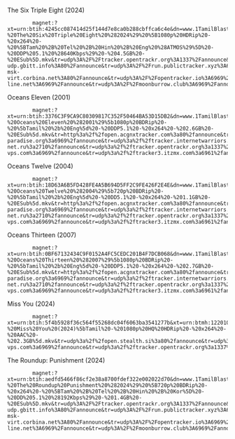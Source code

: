 The Six Triple Eight (2024)

            magnet:?xt=urn:btih:4245cc087414d25f144d7e8ca0b288cbffca6c4e&dn=www.1TamilBlasters.mom%20-%20The%20Six%20Triple%20Eight%20%282024%29%20%5B1080p%20HDRip%20-%20x264%20-%20%5BTam%20%2B%20Tel%20%2B%20Hin%20%2B%20Eng%20%28ATMOS%29%5D%20-%20DDP%205.1%20%28640Kbps%29%20-%204.5GB%20-%20ESub%5D.mkv&tr=udp%3A%2F%2Ftracker.opentrackr.org%3A1337%2Fannounce&tr=udp%3A%2F%2Fopen.demonii.com%3A1337%2Fannounce&tr=udp%3A%2F%2Fopen.stealth.si%3A80%2Fannounce&tr=udp%3A%2F%2Ftracker.torrent.eu.org%3A451%2Fannounce&tr=udp%3A%2F%2Fexplodie.org%3A6969%2Fannounce&tr=udp%3A%2F%2Fexodus.desync.com%3A6969%2Fannounce&tr=udp%3A%2F%2Ftracker.0x7c0.com%3A6969%2Fannounce&tr=udp%3A%2F%2Ftracker-udp.gbitt.info%3A80%2Fannounce&tr=udp%3A%2F%2Frun.publictracker.xyz%3A6969%2Fannounce&tr=udp%3A%2F%2Fretracker01-msk-virt.corbina.net%3A80%2Fannounce&tr=udp%3A%2F%2Fopentracker.io%3A6969%2Fannounce&tr=udp%3A%2F%2Fopen.dstud.io%3A6969%2Fannounce&tr=udp%3A%2F%2Fnew-line.net%3A6969%2Fannounce&tr=udp%3A%2F%2Fmoonburrow.club%3A6969%2Fannounce

Oceans Eleven (2001)

            magnet:?xt=urn:btih:3376C3F9CA9C80309817C352F50464BA53D15DB2&dn=www.1TamilBlasters.mom%20-%20Oceans%20Eleven%20%282001%29%5b1080p%20BDRip%20-%20%5bTamil%20%2b%20Eng%5d%20-%20DDP5.1%20-%20x264%20-%202.6GB%20-%20ESub%5d.mkv&tr=http%3a%2f%2fopen.acgnxtracker.com%3a80%2fannounce&tr=http%3a%2f%2ftracker1.itzmx.com%3a8080%2fannounce&tr=http%3a%2f%2ftracker.dler.org%3a6969%2fannounce&tr=http%3a%2f%2fp4p.arenabg.com%3a1337%2fannounce&tr=udp%3a%2f%2ftracker.leechers-paradise.org%3a6969%2fannounce&tr=udp%3a%2f%2ftracker.internetwarriors.net%3a1337%2fannounce&tr=udp%3a%2f%2ftracker.openbittorrent.com%3a1337%2fannounce&tr=udp%3a%2f%2fretracker.lanta-net.ru%3a2710%2fannounce&tr=udp%3a%2f%2ftracker.opentrackr.org%3a1337%2fannounce&tr=udp%3a%2f%2ftracker.zerobytes.xyz%3a1337%2fannounce&tr=udp%3a%2f%2ftracker.torrent.eu.org%3a451%2fannounce&tr=udp%3a%2f%2ftracker.tiny-vps.com%3a6969%2fannounce&tr=udp%3a%2f%2ftracker3.itzmx.com%3a6961%2fannounce&tr=udp%3a%2f%2ftracker.cyberia.is%3a6969%2fannounce&tr=udp%3a%2f%2fzephir.monocul.us%3a6969%2fannounce&tr=udp%3a%2f%2fexodus.desync.com%3a6969%2fannounce&tr=udp%3a%2f%2fopen.demonii.si%3a1337%2fannounce&tr=udp%3a%2f%2fp4p.arenabg.ch%3a1337%2fannounce&tr=udp%3a%2f%2ftracker.ds.is%3a6969%2fannounce&tr=udp%3a%2f%2fopen.stealth.si%3a80%2fannounce&tr=udp%3a%2f%2fexplodie.org%3a6969%2fannounce&tr=udp%3a%2f%2fopentor.org%3a2710%2fannounce&tr=udp%3a%2f%2f9.rarbg.to%3a2710%2fannounce&tr=udp%3a%2f%2f9.rarbg.me%3a2710%2fannounce&tr=http%3a%2f%2f118.24.123.223%3a8080%2fannounce&tr=http%3a%2f%2f62.210.97.59%3a1337%2fannounce&tr=http%3a%2f%2f54.37.106.164%3a80%2fannounce&tr=udp%3a%2f%2f46.148.18.250%3a2710%2fannounce&tr=udp%3a%2f%2f93.158.213.92%3a1337%2fannounce&tr=udp%3a%2f%2f151.80.120.114%3a2710%2fannounce&tr=udp%3a%2f%2f138.255.103.84%3a1337%2fannounce&tr=udp%3a%2f%2f31.131.4.62%3a6969%2fannounce&tr=udp%3a%2f%2f194.182.165.153%3a6969%2fannounce&tr=udp%3a%2f%2f208.83.20.20%3a6969%2fannounce&tr=udp%3a%2f%2f184.105.151.164%3a6969%2fannounce&tr=udp%3a%2f%2f62.210.97.59%3a1337%2fannounce&tr=udp%3a%2f%

Oceans Twelve (2004)

            magnet:?xt=urn:btih:18D63A6B5FD428FE4A5B694D5FF2C9FE426F2E4E&dn=www.1TamilBlasters.mom%20-%20Oceans%20Twelve%20%282004%29%5b720p%20BDRip%20-%20%5bTamil%20%2b%20Eng%5d%20-%20DD5.1%20-%20x264%20-%201.1GB%20-%20ESub%5d.mkv&tr=http%3a%2f%2fopen.acgnxtracker.com%3a80%2fannounce&tr=http%3a%2f%2ftracker1.itzmx.com%3a8080%2fannounce&tr=http%3a%2f%2ftracker.dler.org%3a6969%2fannounce&tr=http%3a%2f%2fp4p.arenabg.com%3a1337%2fannounce&tr=udp%3a%2f%2ftracker.leechers-paradise.org%3a6969%2fannounce&tr=udp%3a%2f%2ftracker.internetwarriors.net%3a1337%2fannounce&tr=udp%3a%2f%2ftracker.openbittorrent.com%3a1337%2fannounce&tr=udp%3a%2f%2fretracker.lanta-net.ru%3a2710%2fannounce&tr=udp%3a%2f%2ftracker.opentrackr.org%3a1337%2fannounce&tr=udp%3a%2f%2ftracker.zerobytes.xyz%3a1337%2fannounce&tr=udp%3a%2f%2ftracker.torrent.eu.org%3a451%2fannounce&tr=udp%3a%2f%2ftracker.tiny-vps.com%3a6969%2fannounce&tr=udp%3a%2f%2ftracker3.itzmx.com%3a6961%2fannounce&tr=udp%3a%2f%2ftracker.cyberia.is%3a6969%2fannounce&tr=udp%3a%2f%2fzephir.monocul.us%3a6969%2fannounce&tr=udp%3a%2f%2fexodus.desync.com%3a6969%2fannounce&tr=udp%3a%2f%2fopen.demonii.si%3a1337%2fannounce&tr=udp%3a%2f%2fp4p.arenabg.ch%3a1337%2fannounce&tr=udp%3a%2f%2ftracker.ds.is%3a6969%2fannounce&tr=udp%3a%2f%2fopen.stealth.si%3a80%2fannounce&tr=udp%3a%2f%2fexplodie.org%3a6969%2fannounce&tr=udp%3a%2f%2fopentor.org%3a2710%2fannounce&tr=udp%3a%2f%2f9.rarbg.to%3a2710%2fannounce&tr=udp%3a%2f%2f9.rarbg.me%3a2710%2fannounce&tr=http%3a%2f%2f118.24.123.223%3a8080%2fannounce&tr=http%3a%2f%2f62.210.97.59%3a1337%2fannounce&tr=http%3a%2f%2f54.37.106.164%3a80%2fannounce&tr=udp%3a%2f%2f46.148.18.250%3a2710%2fannounce&tr=udp%3a%2f%2f93.158.213.92%3a1337%2fannounce&tr=udp%3a%2f%2f151.80.120.114%3a2710%2fannounce&tr=udp%3a%2f%2f138.255.103.84%3a1337%2fannounce&tr=udp%3a%2f%2f31.131.4.62%3a6969%2fannounce&tr=udp%3a%2f%2f194.182.165.153%3a6969%2fannounce&tr=udp%3a%2f%2f208.83.20.20%3a6969%2fannounce&tr=udp%3a%2f%2f184.105.151.164%3a6969%2fannounce&tr=udp%3a%2f%2f62.210.97.59%3a1337%2fannounce&tr=udp%3a%2f%2f

Oceans Thirteen (2007)

            magnet:?xt=urn:btih:0BF67132434C9F0152A4FC5CEDC201B4F7DCB068&dn=www.1TamilBlasters.mom%20-%20Oceans%20Thirteen%20%282007%29%5b1080p%20BDRip%20-%20%5bTamil%20%2b%20Eng%5d%20-%20DDP5.1%20-%20x264%20-%202.7GB%20-%20ESub%5d.mkv&tr=http%3a%2f%2fopen.acgnxtracker.com%3a80%2fannounce&tr=http%3a%2f%2ftracker1.itzmx.com%3a8080%2fannounce&tr=http%3a%2f%2ftracker.dler.org%3a6969%2fannounce&tr=http%3a%2f%2fp4p.arenabg.com%3a1337%2fannounce&tr=udp%3a%2f%2ftracker.leechers-paradise.org%3a6969%2fannounce&tr=udp%3a%2f%2ftracker.internetwarriors.net%3a1337%2fannounce&tr=udp%3a%2f%2ftracker.openbittorrent.com%3a1337%2fannounce&tr=udp%3a%2f%2fretracker.lanta-net.ru%3a2710%2fannounce&tr=udp%3a%2f%2ftracker.opentrackr.org%3a1337%2fannounce&tr=udp%3a%2f%2ftracker.zerobytes.xyz%3a1337%2fannounce&tr=udp%3a%2f%2ftracker.torrent.eu.org%3a451%2fannounce&tr=udp%3a%2f%2ftracker.tiny-vps.com%3a6969%2fannounce&tr=udp%3a%2f%2ftracker3.itzmx.com%3a6961%2fannounce&tr=udp%3a%2f%2ftracker.cyberia.is%3a6969%2fannounce&tr=udp%3a%2f%2fzephir.monocul.us%3a6969%2fannounce&tr=udp%3a%2f%2fexodus.desync.com%3a6969%2fannounce&tr=udp%3a%2f%2fopen.demonii.si%3a1337%2fannounce&tr=udp%3a%2f%2fp4p.arenabg.ch%3a1337%2fannounce&tr=udp%3a%2f%2ftracker.ds.is%3a6969%2fannounce&tr=udp%3a%2f%2fopen.stealth.si%3a80%2fannounce&tr=udp%3a%2f%2fexplodie.org%3a6969%2fannounce&tr=udp%3a%2f%2fopentor.org%3a2710%2fannounce&tr=udp%3a%2f%2f9.rarbg.to%3a2710%2fannounce&tr=udp%3a%2f%2f9.rarbg.me%3a2710%2fannounce&tr=http%3a%2f%2f118.24.123.223%3a8080%2fannounce&tr=http%3a%2f%2f62.210.97.59%3a1337%2fannounce&tr=http%3a%2f%2f54.37.106.164%3a80%2fannounce&tr=udp%3a%2f%2f46.148.18.250%3a2710%2fannounce&tr=udp%3a%2f%2f93.158.213.92%3a1337%2fannounce&tr=udp%3a%2f%2f151.80.120.114%3a2710%2fannounce&tr=udp%3a%2f%2f138.255.103.84%3a1337%2fannounce&tr=udp%3a%2f%2f31.131.4.62%3a6969%2fannounce&tr=udp%3a%2f%2f194.182.165.153%3a6969%2fannounce&tr=udp%3a%2f%2f208.83.20.20%3a6969%2fannounce&tr=udp%3a%2f%2f184.105.151.164%3a6969%2fannounce&tr=udp%3a%2f%2f62.210.97.59%3a1337%2fannounce&tr=udp%3a%2

Miss You (2024)

            magnet:?xt=urn:btih:5f4b5928f36c564f55268dc04f6063ba3541277b&xt=urn:btmh:122010a2b312831e2ac70899f6af094abbd54b696c665d40106cc6ace1fe52999082&dn=www.1TamilBlasters.mom%20-%20Miss%20You%20(2024)%5bTamil%20-%201080p%20HQ%20HDRip%20-%20x264%20-%20AAC%20-%202.3GB%5d.mkv&tr=udp%3a%2f%2fopen.stealth.si%3a80%2fannounce&tr=udp%3a%2f%2ftracker.tiny-vps.com%3a6969%2fannounce&tr=udp%3a%2f%2ftracker.opentrackr.org%3a1337%2fannounce&tr=udp%3a%2f%2ftracker.torrent.eu.org%3a451%2fannounce&tr=udp%3a%2f%2fexplodie.org%3a6969%2fannounce&tr=udp%3a%2f%2ftracker.cyberia.is%3a6969%2fannounce&tr=udp%3a%2f%2fipv4.tracker.harry.lu%3a80%2fannounce&tr=udp%3a%2f%2fp4p.arenabg.com%3a1337%2fannounce&tr=udp%3a%2f%2ftracker.birkenwald.de%3a6969%2fannounce&tr=udp%3a%2f%2ftracker.moeking.me%3a6969%2fannounce&tr=udp%3a%2f%2fopentor.org%3a2710%2fannounce&tr=udp%3a%2f%2ftracker.dler.org%3a6969%2fannounce&tr=udp%3a%2f%2fuploads.gamecoast.net%3a6969%2fannounce&tr=https%3a%2f%2ftracker.foreverpirates.co%3a443%2fannounce&tr=http%3a%2f%2ftracker.files.fm%3a6969%2fannounce

The Roundup: Punishment (2024)

            magnet:?xt=urn:btih:aedfd5466f86cf2e38a8700fdef322e002022d70&dn=www.1TamilBlasters.mom%20-%20The%20Roundup%20Punishment%20%282024%29%20%5B720p%20BDRip%20-%20x264%20-%20%5BTam%20%2B%20Tel%20%2B%20Hin%20%2B%20Kor%5D%20-%20DD%205.1%20%28192Kbps%29%20-%201.4GB%20-%20ESub%5D.mkv&tr=udp%3A%2F%2Ftracker.opentrackr.org%3A1337%2Fannounce&tr=udp%3A%2F%2Fopen.demonii.com%3A1337%2Fannounce&tr=udp%3A%2F%2Fopen.stealth.si%3A80%2Fannounce&tr=udp%3A%2F%2Ftracker.torrent.eu.org%3A451%2Fannounce&tr=udp%3A%2F%2Fexplodie.org%3A6969%2Fannounce&tr=udp%3A%2F%2Fexodus.desync.com%3A6969%2Fannounce&tr=udp%3A%2F%2Ftracker.0x7c0.com%3A6969%2Fannounce&tr=udp%3A%2F%2Ftracker-udp.gbitt.info%3A80%2Fannounce&tr=udp%3A%2F%2Frun.publictracker.xyz%3A6969%2Fannounce&tr=udp%3A%2F%2Fretracker01-msk-virt.corbina.net%3A80%2Fannounce&tr=udp%3A%2F%2Fopentracker.io%3A6969%2Fannounce&tr=udp%3A%2F%2Fopen.dstud.io%3A6969%2Fannounce&tr=udp%3A%2F%2Fnew-line.net%3A6969%2Fannounce&tr=udp%3A%2F%2Fmoonburrow.club%3A6969%2Fannounce

            

            
            
